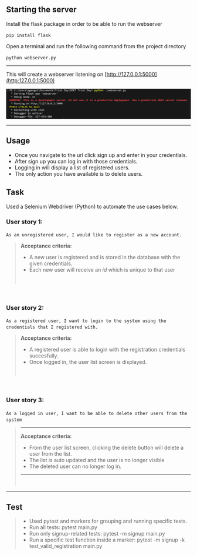 
## Starting the server
Install the flask package in order to be able to run the webserver
```
pip install flask
```

Open a terminal and run the following command from the project directory
```
python webserver.py
```
___
This will create a webserver listening on [http://127.0.0.1:5000](http:127.0.0.1:5000)

![Server started](image.png)
___
## Usage
* Once you navigate to the url click sign up and enter in your credentials.
* After sign up you can log in with those credentials.
* Logging in will display a list of registered users.
* The only action you have available is to delete users.

## Task
Used a Selenium Webdriver (Python) to automate the use cases below.

### User story 1:
`As an unregistered user, I would like to register as a new account.`
> **Acceptance criteria:**
> * A new user is registered and is stored in the database with the given credentials. 
> * Each new user will receive an _id_ which is unique to that user
><br/> 
<br/> 

### User story 2:

`As a registered user, I want to login to the system using the credentials that I registered with.`
>**Acceptance criteria:**
>*  A registered user is able to login with the registration credentials succesfully. 
> * Once logged in, the user list screen is displayed.
> <br/> 
<br/> 

### User story 3: 
`As a logged in user, I want to be able to delete other users from the system`
>___
>**Acceptance criteria:**
> * From the user list screen, clicking the delete button will delete a user from the list.
> * The list is auto updated and the user is no longer visible
> * The deleted user can no longer log in.
>___
><br/> 
___
## Test
> * Used pytest and markers for grouping and running specific tests.
> * Run all tests: 
        pytest main.py
> * Run only signup-related tests: 
        pytest -m signup main.py
> * Run a specific test function inside a marker: 
        pytest -m signup -k test_valid_registration main.py

